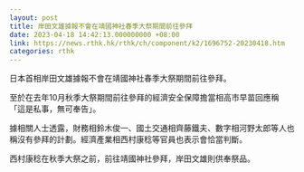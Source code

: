 ```yaml
---
layout: post
title: 岸田文雄據報不會在靖國神社春季大祭期間前往參拜
date: 2023-04-18 14:42:13.000000000 +08:00
link: https://news.rthk.hk/rthk/ch/component/k2/1696752-20230418.htm
categories: rthk
---
```


日本首相岸田文雄據報不會在靖國神社春季大祭期間前往參拜。

至於在去年10月秋季大祭期間前往參拜的經濟安全保障擔當相高市早苗回應稱「這是私事，無可奉告」。

據相關人士透露，財務相鈴木俊一、國土交通相齊藤鐵夫、數字相河野太郎等人也稱沒有參拜的計劃。經濟產業相西村康稔等官員也表示會恰當判斷。

西村康稔在秋季大祭之前，前往靖國神社參拜，岸田文雄則供奉祭品。
